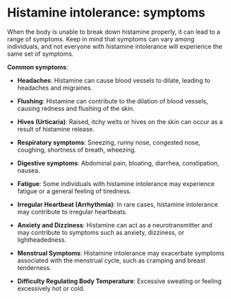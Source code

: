 [//]: # (source: ?)
[//]: # (tags: symptoms)

# Histamine intolerance: symptoms

When the body is unable to break down histamine properly, it can lead to a range of symptoms. Keep in mind that symptoms can vary among individuals, and not everyone with histamine intolerance will experience the same set of symptoms.

**Common symptoms**:

* **Headaches**: Histamine can cause blood vessels to dilate, leading to headaches and migraines.

* **Flushing**: Histamine can contribute to the dilation of blood vessels, causing redness and flushing of the skin.

* **Hives (Urticaria)**: Raised, itchy welts or hives on the skin can occur as a result of histamine release.

* **Respiratory symptoms**: Sneezing, runny nose, congested nose, coughing, shortness of breath, wheezing.

* **Digestive symptoms**: Abdominal pain, bloating, diarrhea, constipation, nausea.

* **Fatigue**: Some individuals with histamine intolerance may experience fatigue or a general feeling of tiredness.

* **Irregular Heartbeat (Arrhythmia)**: In rare cases, histamine intolerance may contribute to irregular heartbeats.

* **Anxiety and Dizziness**: Histamine can act as a neurotransmitter and may contribute to symptoms such as anxiety, dizziness, or lightheadedness.

* **Menstrual Symptoms**: Histamine intolerance may exacerbate symptoms associated with the menstrual cycle, such as cramping and breast tenderness.

* **Difficulty Regulating Body Temperature**: Excessive sweating or feeling excessively hot or cold.
